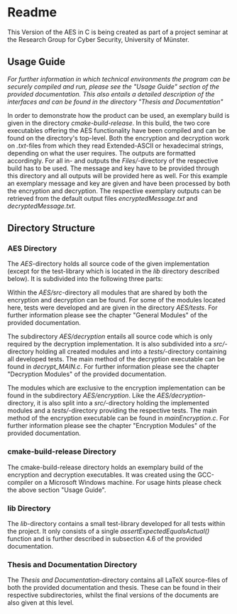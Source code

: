 # Readme 
This Version of the AES in C is being created as part of a project seminar at the Research Group for Cyber Security, University of Münster.

## Usage Guide
*For further information in which technical environments the program can be securely compiled and run, please see the "Usage Guide" section of the provided documentation. This also entails a detailed description of the interfaces and can be found in the directory "Thesis and Documentation"*

In order to demonstrate how the product can be used, an exemplary build is given in the directory *cmake-build-release*. In this build, the two core executables offering the AES functionality have been compiled and can be found on the directory's top-level. Both the encryption and decryption work on *.txt*-files from which they read Extended-ASCII or hexadecimal strings, depending on what the user requires. The outputs are formatted accordingly. For all in- and outputs the *Files/*-directory of the respective build has to be used. The message and key have to be provided through this directory and all outputs will be provided here as well. For this example an exemplary message and key are given and have been processed by both the encryption and decryption. The respective exemplary outputs can be retrieved from the default output files *encryptedMessage.txt* and *decryptedMessage.txt*.

## Directory Structure


### AES Directory
The *AES*-directory holds all source code of the given implementation (except for the test-library which is located in the *lib* directory described below). It is subdivided into the following three parts:

Within the *AES/src*-directory all modules that are shared by both the encryption and decryption can be found. For some of the modules located here, tests were developed and are given in the directory *AES/tests*. For further information please see the chapter "General Modules" of the provided documentation.

The subdirectory *AES/decryption* entails all source code which is only required by the decryption implementation. It is also subdivided into a *src/*-directory holding all created modules and into a *tests/*-directory containing all developed tests. The main method of the decryption executable can be found in *decrypt_MAIN.c*. For further information please see the chapter "Decryption Modules" of the provided documentation.

The modules which are exclusive to the encryption implementation can be found in the subdirectory *AES/encryption*. Like the *AES/decryption*-directory, it is also split into a *src/*-directory holding the implemented modules and a *tests/*-directory providing the respective tests. The main method of the encryption executable can be found in *mainEncryption.c*.  For further information please see the chapter "Encryption Modules" of the provided documentation.

### cmake-build-release Directory
The cmake-build-release directory holds an exemplary build of the encryption and decryption executables. It was created using the GCC-compiler on a Microsoft Windows machine. For usage hints please check the above section "Usage Guide".

### lib Directory
The *lib*-directory contains a small test-library developed for all tests within the project. It only consists of a single *assertExpectedEqualsActual()* function and is further described in subsection 4.6 of the provided documentation.

### Thesis and Documentation Directory
The *Thesis and Documentation*-directory contains all LaTeX source-files of both the provided documentation and thesis. These can be found in their respective subdirectories, whilst the final versions of the documents are also given at this level. 
